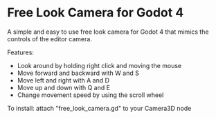 # Free Look Camera for Godot 4

A simple and easy to use free look camera for Godot 4 that mimics the controls of the editor camera.

Features: 
- Look around by holding right click and moving the mouse
- Move forward and backward with W and S
- Move left and right with A and D
- Move up and down with Q and E 
- Change movement speed by using the scroll wheel 

To install: attach "free_look_camera.gd" to your Camera3D node
